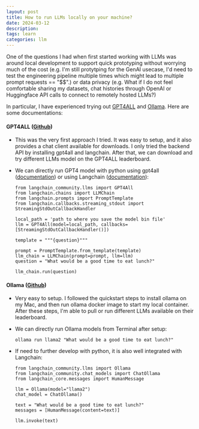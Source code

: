 ```yaml
---
layout: post
title: How to run LLMs locally on your machine?
date: 2024-03-12
description: 
tags: learn
categories: llm
---
```

One of the questions I had when first started working with LLMs was around local development to support quick prototyping without worrying much of the cost (e.g. I'm still protytping for the GenAI usecase, I'd need to test the engineering pipeline multiple times which might lead to multiple prompt requests == "$$".) or data privacy (e.g. What if I do not feel comfortable sharing my datasets, chat histories through OpenAI or Huggingface API calls to connect to remotely hosted LLMs?)

In particular, I have experienced trying out [GPT4ALL](https://gpt4all.io/index.html) and [Ollama](https://ollama.com). Here are some documentations:


#### GPT4ALL ([Github](https://github.com/nomic-ai/gpt4all))
- This was the very first approach I tried. It was easy to setup, and it also provides a chat client available for downloads. I only tried the backend API by installing gpt4all and langchain. After that, we can download and try different LLMs model on the GPT4ALL leaderboard.

- We can directly run GPT4 model with python using gpt4all ([documentation](https://docs.gpt4all.io)) or using Langchain ([documentation](https://python.langchain.com/docs/integrations/llms/gpt4all.html)):
  ```{python}
  from langchain_community.llms import GPT4All
  from langchain.chains import LLMChain
  from langchain.prompts import PromptTemplate
  from langchain.callbacks.streaming_stdout import StreamingStdOutCallbackHandler

  local_path = 'path to where you save the model bin file'
  llm = GPT4All(model=local_path, callbacks=[StreamingStdOutCallbackHandler()])

  template = """{question}"""

  prompt = PromptTemplate.from_template(template)
  llm_chain = LLMChain(prompt=prompt, llm=llm)
  question = "What would be a good time to eat lunch?"

  llm_chain.run(question)
  ````


#### Ollama ([Github](https://github.com/ollama/ollama))
- Very easy to setup. I followed the quickstart steps to install ollama on my Mac, and then run ollama docker image to start my local container. After these steps, I'm able to pull or run different LLMs available on their leaderboard.

- We can directly run Ollama models from Terminal after setup:
  ```
  ollama run llama2 "What would be a good time to eat lunch?"
  ```

- If need to further develop with python, it is also well integrated with Langchain:
  ```{python}
  from langchain_community.llms import Ollama
  from langchain_community.chat_models import ChatOllama
  from langchain_core.messages import HumanMessage

  llm = Ollama(model="llama2")
  chat_model = ChatOllama()

  text = "What would be a good time to eat lunch?"
  messages = [HumanMessage(content=text)]

  llm.invoke(text)
  ````



